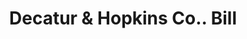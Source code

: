 ---
doi: 10.7916/D8CG1248
date_other: '1927'
date_other_textual: '1927'
form: printed ephemera
genre:
- Invoices
name:
- Decatur & Hopkins Co.
object_in_context_url: https://biggert.cul.columbia.edu/items/view/ave_biggert_00366
subject_hierarchical_geographic:
- Boston, Massachusetts, United States
subject_name:
- Decatur & Hopkins Co.
title: Decatur & Hopkins Co.. Bill
sort_title: Decatur & Hopkins Co.. Bill
call_number: ave_biggert_00366
coordinates:
- 42.35805555555556,-71.06361111111111
pid: ave_biggert_00366
identifiers: ave_biggert_00366
permalink: /biggert/ave_biggert_00366/
layout: iiif-image-page
---